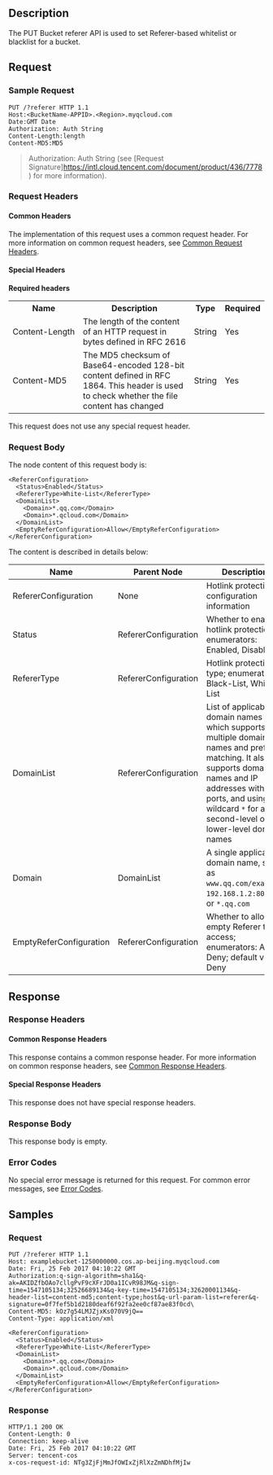 ## Description

The PUT Bucket referer API is used to set Referer-based whitelist or blacklist for a bucket.

## Request

### Sample Request

```shell
PUT /?referer HTTP 1.1
Host:<BucketName-APPID>.<Region>.myqcloud.com
Date:GMT Date
Authorization: Auth String
Content-Length:length
Content-MD5:MD5
```

> Authorization: Auth String (see [Request Signature]https://intl.cloud.tencent.com/document/product/436/7778) for more information). 

### Request Headers

#### Common Headers

The implementation of this request uses a common request header. For more information on common request headers, see [Common Request Headers](https://intl.cloud.tencent.com/document/product/436/7728).

#### Special Headers

**Required headers**

<table>
   <tr>
      <th>Name</th>
      <th>Description</th>
      <th>Type</th>
      <th>Required</th>
   </tr>
   <tr>
      <td nowrap="nowrap">Content-Length</td>
      <td>The length of the content of an HTTP request in bytes defined in RFC 2616</td>
      <td>String</td>
      <td>Yes</td>
   </tr>
   <tr>
      <td>Content-MD5</td>
      <td>The MD5 checksum of Base64-encoded 128-bit content defined in RFC 1864. This header is used to check whether the file content has changed</td>
      <td>String</td>
      <td>Yes</td>
   </tr>
</table>

This request does not use any special request header.

### Request Body

The node content of this request body is:

```shell
<RefererConfiguration>
  <Status>Enabled</Status>
  <RefererType>White-List</RefererType>
  <DomainList>
    <Domain>*.qq.com</Domain>
    <Domain>*.qcloud.com</Domain>
  </DomainList>
  <EmptyReferConfiguration>Allow</EmptyReferConfiguration>
</RefererConfiguration>
```

The content is described in details below:

| Name | Parent Node | Description | Type | Required |
| ----------------------- | -------------------- | ------------------------------------------------------------ | --------- | ---- |
| RefererConfiguration | None | Hotlink protection configuration information | Container | Yes |
| Status | RefererConfiguration | Whether to enable hotlink protection; enumerators: Enabled, Disabled | String | Yes |
| RefererType | RefererConfiguration | Hotlink protection type; enumerators: Black-List, White-List | String | Yes |
| DomainList | RefererConfiguration | List of applicable domain names which supports multiple domain names and prefix matching. It also supports domain names and IP addresses with ports, and using wildcard `*` for all second-level or lower-level domain names | Container | Yes |
| Domain | DomainList | A single applicable domain name, such as `www.qq.com/example`, `192.168.1.2:8080`, or `*.qq.com` | String | Yes |
| EmptyReferConfiguration | RefererConfiguration | Whether to allow empty Referer to access; enumerators: Allow, Deny; default value: Deny | String | No |


## Response

### Response Headers

#### Common Response Headers

This response contains a common response header. For more information on common response headers, see [Common Response Headers](https://intl.cloud.tencent.com/document/product/436/7729).

#### Special Response Headers

This response does not have special response headers.

### Response Body

This response body is empty.

### Error Codes

No special error message is returned for this request. For common error messages, see [Error Codes](https://intl.cloud.tencent.com/document/product/436/7730).

## Samples

### Request

```shell
PUT /?referer HTTP 1.1
Host: examplebucket-1250000000.cos.ap-beijing.myqcloud.com
Date: Fri, 25 Feb 2017 04:10:22 GMT
Authorization:q-sign-algorithm=sha1&q-ak=AKIDZfbOAo7cllgPvF9cXFrJD0a1ICvR98JM&q-sign-time=1547105134;32526689134&q-key-time=1547105134;32620001134&q-header-list=content-md5;content-type;host&q-url-param-list=referer&q-signature=0f7fef5b1d2180deaf6f92fa2ee0cf87ae83f0cd\
Content-MD5: kOz7g54LMJZjxKs070V9jQ==
Content-Type: application/xml

<RefererConfiguration>
  <Status>Enabled</Status>
  <RefererType>White-List</RefererType>
  <DomainList>
    <Domain>*.qq.com</Domain>
    <Domain>*.qcloud.com</Domain>
  </DomainList>
  <EmptyReferConfiguration>Allow</EmptyReferConfiguration>
</RefererConfiguration>
```

### Response

```shell
HTTP/1.1 200 OK
Content-Length: 0
Connection: keep-alive
Date: Fri, 25 Feb 2017 04:10:22 GMT
Server: tencent-cos
x-cos-request-id: NTg3ZjFjMmJfOWIxZjRlXzZmNDhfMjIw
```
